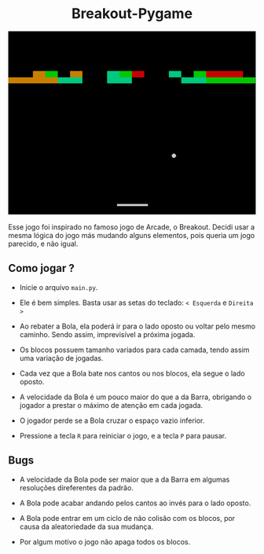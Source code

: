 <h1 align="center">Breakout-Pygame</h1>
<img src="print.png"/>

Esse jogo foi inspirado no famoso jogo de Arcade, o Breakout. Decidi usar a mesma lógica do jogo más mudando alguns elementos, pois queria um jogo parecido, e não igual.

## Como jogar ?
- Inicie o arquivo `main.py`.

- Ele é bem simples. Basta usar as setas do teclado: `< Esquerda` e `Direita >`

- Ao rebater a Bola, ela poderá ir para o lado oposto ou voltar pelo mesmo caminho. Sendo assim, imprevisível a próxima jogada.

- Os blocos possuem tamanho variados para cada camada, tendo assim uma variação de jogadas.

- Cada vez que a Bola bate nos cantos ou nos blocos, ela segue o lado oposto.

- A velocidade da Bola é um pouco maior do que a da Barra, obrigando o jogador a prestar o máximo de atenção em cada jogada.

- O jogador perde se a Bola cruzar o espaço vazio inferior.

- Pressione a tecla `R` para reiniciar o jogo, e a tecla `P` para pausar.

## Bugs
- A velocidade da Bola pode ser maior que a da Barra em algumas resoluções direferentes da padrão.

- A Bola pode acabar andando pelos cantos ao invés para o lado oposto.

- A Bola pode entrar em um ciclo de não colisão com os blocos, por causa da aleatoriedade da sua mudança.

- Por algum motivo o jogo não apaga todos os blocos.